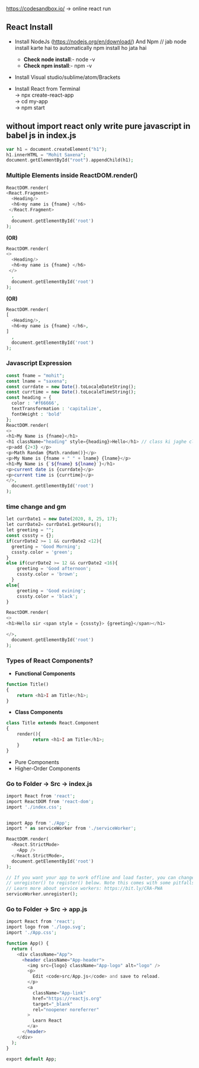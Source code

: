 https://codesandbox.io/  -> online react run

## React Install
* Install NodeJs (https://nodejs.org/en/download/) And Npm  // jab node install karte hai to automatically npm install ho jata hai<br>
  * __Check node install__:-  node -v
  * __Check npm install__:- npm -v



* Install Visual studio/sublime/atom/Brackets
* Install React from Terminal<br>
  -> npx create-react-app <project-name> <br>
  -> cd my-app <br>
  -> npm start <br>


## without import react only write pure javascript in babel js in index.js
```php
var h1 = document.createElement("h1");
h1.innerHTML = "Mohit Saxena";
document.getElementById("root").appendChild(h1);
```

### Multiple Elements inside ReactDOM.render()
```php
ReactDOM.render(
<React.Fragment>  
  <Heading/>
  <h6>my name is {fname} </h6>
 </React.Fragment>
  ,
  document.getElementById('root')
);
```
__(OR)__
```php
ReactDOM.render(
<>  
  <Heading/>
  <h6>my name is {fname} </h6>
 </>
  ,
  document.getElementById('root')
);
```
__(OR)__
```php
ReactDOM.render(
[  
  <Heading/>,
  <h6>my name is {fname} </h6>,
]
  ,
  document.getElementById('root')
);
```
### Javascript Expression
```php
const fname = "mohit";
const lname = "saxena";
const currdate = new Date().toLocaleDateString();
const currtime = new Date().toLocaleTimeString();
const heading = {
  color : '#f66666',
  textTransformation : 'capitalize',
  fontWeight : 'bold'
};
ReactDOM.render( 
<>
<h1>My Name is {fname}</h1>
<h1 className="heading" style={heading}>Hello</h1> // class ki jaghe className use hota hai
<p>add {2+3} </p>
<p>Math Randam {Math.random()}</p>
<p>My Name is {fname + " " + lname} {lname}</p>
<h1>My Name is {`${fname} ${lname}`}</h1>
<p>current date is {currdate}</p>
<p>current time is {currtime}</p>
</>,
  document.getElementById('root')
);
```

### time change and gm
```php
let currDate1 = new Date(2020, 8, 25, 17);
let currDate2= currDate1.getHours();
let greeting = "";
const csssty = {};
if(currDate2 >= 1 && currDate2 <12){
  greeting = 'Good Morning';
  csssty.color = 'green';
} 
else if(currDate2 >= 12 && currDate2 <16){
    greeting = 'Good afternoon';
    csssty.color = 'brown';
  }
else{
    greeting = 'Good evining';
    csssty.color = 'black';
}

ReactDOM.render(
<>  
<h1>Hello sir <span style = {csssty}> {greeting}</span></h1>

</>,
  document.getElementById('root')
);
```

### Types of React Components?
* __Functional Components__
```php
function Title()
{
    return <h1>I am Title</h1>;
}
```

* __Class Components__
```php
class Title extends React.Component
{
    render(){
          return <h1>I am Title</h1>;
    }
}
```

* Pure Components
* Higher-Order Components


### Go to Folder -> Src -> index.js
```php
import React from 'react';
import ReactDOM from 'react-dom';
import './index.css';


import App from './App';
import * as serviceWorker from './serviceWorker';

ReactDOM.render(
  <React.StrictMode>
    <App />
  </React.StrictMode>,
  document.getElementById('root')
);

// If you want your app to work offline and load faster, you can change
// unregister() to register() below. Note this comes with some pitfalls.
// Learn more about service workers: https://bit.ly/CRA-PWA
serviceWorker.unregister();
```

### Go to Folder -> Src -> app.js
```php
import React from 'react';
import logo from './logo.svg';
import './App.css';

function App() {
  return (
    <div className="App">
      <header className="App-header">
        <img src={logo} className="App-logo" alt="logo" />
        <p>
          Edit <code>src/App.js</code> and save to reload.
        </p>
        <a
          className="App-link"
          href="https://reactjs.org"
          target="_blank"
          rel="noopener noreferrer"
        >
          Learn React
        </a>
      </header>
    </div>
  );
}

export default App;
```




